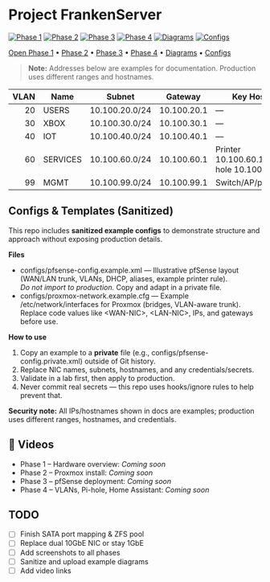 ﻿# Project FrankenServer

<!-- Quick badges & links -->
<p align="left">
  <a href="docs/Phase1-Hardware.md"><img src="https://img.shields.io/badge/Phase%201-Hardware-0ea5e9" alt="Phase 1"></a>
  <a href="docs/Phase2-Proxmox.md"><img src="https://img.shields.io/badge/Phase%202-Proxmox-10b981" alt="Phase 2"></a>
  <a href="docs/Phase3-pfSense.md"><img src="https://img.shields.io/badge/Phase%203-pfSense-f59e0b" alt="Phase 3"></a>
  <a href="docs/Phase4-VLANs.md"><img src="https://img.shields.io/badge/Phase%204-VLANs%2FPi--hole%2FHA-8b5cf6" alt="Phase 4"></a>
  <a href="docs/Diagrams/"><img src="https://img.shields.io/badge/View-Diagrams-6366f1" alt="Diagrams"></a>
  <a href="#configs--templates-sanitized"><img src="https://img.shields.io/badge/Configs-Sanitized-64748b" alt="Configs"></a>
</p>

[Open Phase 1](docs/Phase1-Hardware.md) • [Phase 2](docs/Phase2-Proxmox.md) • [Phase 3](docs/Phase3-pfSense.md) • [Phase 4](docs/Phase4-VLANs.md) • [Diagrams](docs/Diagrams/) • [Configs](#configs--templates-sanitized)






> **Note:** Addresses below are examples for documentation. Production uses different ranges and hostnames.

| VLAN | Name | Subnet | Gateway | Key Hosts |
|-----:|------|--------|---------|-----------|
| 20 | USERS | 10.100.20.0/24 | 10.100.20.1 | — |
| 30 | XBOX | 10.100.30.0/24 | 10.100.30.1 | — |
| 40 | IOT | 10.100.40.0/24 | 10.100.40.1 | — |
| 60 | SERVICES | 10.100.60.0/24 | 10.100.60.1 | Printer 10.100.60.10, Pi-hole 10.100.60.20 |
| 99 | MGMT | 10.100.99.0/24 | 10.100.99.1 | Switch/AP/pfSense |

## Configs & Templates (Sanitized)

This repo includes **sanitized example configs** to demonstrate structure and approach without exposing production details.

**Files**
- configs/pfsense-config.example.xml — Illustrative pfSense layout (WAN/LAN trunk, VLANs, DHCP, aliases, example printer rule).  
  *Do not import to production.* Copy and adapt in a private file.
- configs/proxmox-network.example.cfg — Example /etc/network/interfaces for Proxmox (bridges, VLAN-aware trunk).  
  Replace code values like \<WAN-NIC>\, \<LAN-NIC>\, IPs, and gateways before use.

**How to use**
1. Copy an example to a **private** file (e.g., configs/pfsense-config.private.xml) outside of Git history.
2. Replace NIC names, subnets, hostnames, and any credentials/secrets.
3. Validate in a lab first, then apply to production.
4. Never commit real secrets — this repo uses hooks/ignore rules to help prevent that.

**Security note:** All IPs/hostnames shown in docs are examples; production uses different ranges, hostnames, and credentials.

## 🎥 Videos
- Phase 1 – Hardware overview: _Coming soon_
- Phase 2 – Proxmox install: _Coming soon_
- Phase 3 – pfSense deployment: _Coming soon_
- Phase 4 – VLANs, Pi-hole, Home Assistant: _Coming soon_

## TODO
- [ ] Finish SATA port mapping & ZFS pool
- [ ] Replace dual 10GbE NIC or stay 1GbE
- [ ] Add screenshots to all phases
- [ ] Sanitize and upload example diagrams
- [ ] Add video links
